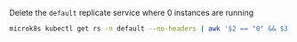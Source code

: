 Delete the `default` replicate service where 0 instances are running

```bash
microk8s kubectl get rs -n default --no-headers | awk '$2 == "0" && $3 == "0" && $4 == "0" {print $1}' | xargs -n 1 microk8s kubectl delete rs -n default
```
